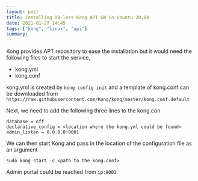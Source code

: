 ```yaml
---
layout: post
title: Installing DB-less Kong API GW in Ubuntu 20.04
date: 2021-01-27 14:45
tags: ["kong", "linux", "api"]
summary:
---
```


Kong provides APT repository to ease the installation but it would need the following files to start the service,

- kong.yml
- kong.conf

kong.yml is created by `kong config init` and a template of kong.conf can be downloaded from `https://raw.githubusercontent.com/Kong/kong/master/kong.conf.default` 

Next, we need to add the following three lines to the kong.con

```
database = off
declarative_config = <location where the kong.yml could be found>
admin_listen = 0.0.0.0:8001
```

We can then start Kong and pass in the location of the configuration file as an argument

`sudo kong start -c <path to the kong.conf>`

Admin portal could be reached from `ip:8001`
